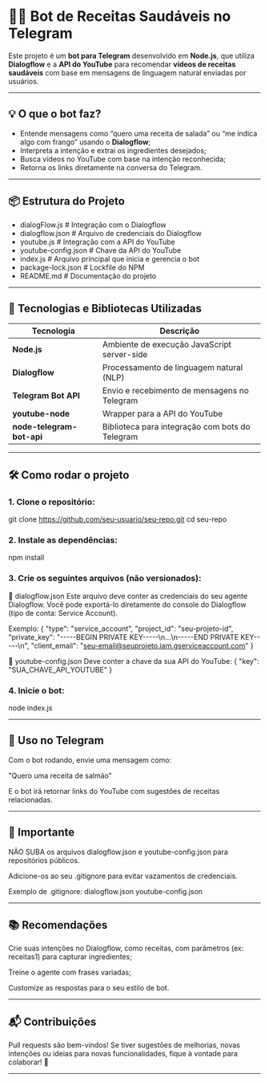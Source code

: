 # 🤖🍲 Bot de Receitas Saudáveis no Telegram

Este projeto é um **bot para Telegram** desenvolvido em **Node.js**, que utiliza **Dialogflow** e a **API do YouTube** para recomendar **vídeos de receitas saudáveis** com base em mensagens de linguagem natural enviadas por usuários.

---

## 💡 O que o bot faz?

- Entende mensagens como “quero uma receita de salada” ou “me indica algo com frango” usando o **Dialogflow**;
- Interpreta a intenção e extrai os ingredientes desejados;
- Busca vídeos no YouTube com base na intenção reconhecida;
- Retorna os links diretamente na conversa do Telegram.

---

## 📦 Estrutura do Projeto
- dialogFlow.js # Integração com o Dialogflow 
- dialogflow.json # Arquivo de credenciais do Dialogflow
-  youtube.js # Integração com a API do YouTube
-  youtube-config.json # Chave da API do YouTube
-  index.js # Arquivo principal que inicia e gerencia o bot
-  package-lock.json # Lockfile do NPM
-  README.md # Documentação do projeto


---

## 🚀 Tecnologias e Bibliotecas Utilizadas

| Tecnologia                | Descrição                                                   |
|---------------------------|-------------------------------------------------------------|
| **Node.js**               | Ambiente de execução JavaScript server-side                 |
| **Dialogflow**            | Processamento de linguagem natural (NLP)                    |
| **Telegram Bot API**      | Envio e recebimento de mensagens no Telegram                |
| **youtube-node**          | Wrapper para a API do YouTube                               |
| **node-telegram-bot-api** | Biblioteca para integração com bots do Telegram             |

---

## 🛠️ Como rodar o projeto

### 1. Clone o repositório:

git clone https://github.com/seu-usuario/seu-repo.git
cd seu-repo

### 2. Instale as dependências:
npm install

### 3. Crie os seguintes arquivos (não versionados):
🔐 dialogflow.json
Este arquivo deve conter as credenciais do seu agente Dialogflow. Você pode exportá-lo diretamente do console do Dialogflow (tipo de conta: Service Account).

Exemplo:
{
  "type": "service_account",
  "project_id": "seu-projeto-id",
  "private_key": "-----BEGIN PRIVATE KEY-----\\n...\\n-----END PRIVATE KEY-----\\n",
  "client_email": "seu-email@seuprojeto.iam.gserviceaccount.com"
}

🔐 youtube-config.json
Deve conter a chave da sua API do YouTube:
{
  "key": "SUA_CHAVE_API_YOUTUBE"
}

### 4. Inicie o bot:
node index.js

---

## 📌 Uso no Telegram
Com o bot rodando, envie uma mensagem como:

"Quero uma receita de salmão"

E o bot irá retornar links do YouTube com sugestões de receitas relacionadas.

---

## 📄 Importante
NÃO SUBA os arquivos dialogflow.json e youtube-config.json para repositórios públicos.

Adicione-os ao seu .gitignore para evitar vazamentos de credenciais.

Exemplo de .gitignore:
dialogflow.json
youtube-config.json

---

## 📚 Recomendações
Crie suas intenções no Dialogflow, como receitas, com parâmetros (ex: receitas1) para capturar ingredientes;

Treine o agente com frases variadas;

Customize as respostas para o seu estilo de bot.

---

## 📬 Contribuições
Pull requests são bem-vindos! Se tiver sugestões de melhorias, novas intenções ou ideias para novas funcionalidades, fique à vontade para colaborar! 🙌

---





